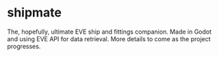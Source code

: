 # shipmate
The, hopefully, ultimate EVE ship and fittings companion. Made in Godot and using EVE API for data retrieval. More details to come as the project progresses. 
